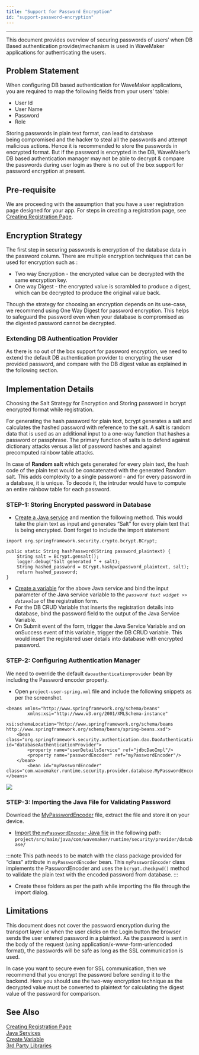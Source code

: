 ```yaml
---
title: "Support for Password Encryption"
id: "support-password-encryption"
---
```

---

This document provides overview of securing passwords of users’ when DB Based authentication provider/mechanism is used in WaveMaker applications for authenticating the users.

## Problem Statement

When configuring DB based authentication for WaveMaker applications, you are required to map the following fields from your users’ table:

- User Id
- User Name
- Password
- Role

Storing passwords in plain text format, can lead to database being compromised and the hacker to steal all the passwords and attempt malicious actions. Hence it is recommended to store the passwords in encrypted format. But if the password is encrypted in the DB, WaveMaker’s DB based authentication manager may not be able to decrypt & compare the passwords during user login as there is no out of the box support for password encryption at present.

## Pre-requisite

We are proceeding with the assumption that you have a user registration page designed for your app. For steps in creating a registration page, see [Creating Registration Page](/learn/how-tos/creating-registration-page/).

## Encryption Strategy

The first step in securing passwords is encryption of the database data in the password column. There are multiple encryption techniques that can be used for encryption such as :

- Two way Encryption - the encrypted value can be decrypted with the same encryption key.
- One way Digest - the encrypted value is scrambled to produce a digest, which can be decrypted to produce the original value back.

Though the strategy for choosing an encryption depends on its use-case, we recommend using One Way Digest for password encryption. This helps to safeguard the password even when your database is compromised as the digested password cannot be decrypted.

### Extending DB Authentication Provider

As there is no out of the box support for password encryption, we need to extend the default DB authentication provider to encrypting the user provided password, and compare with the DB digest value as explained in the following section.

## Implementation Details

Choosing the Salt Strategy for Encryption and Storing password in bcrypt encrypted format while registration.

For generating the hash password for plain text, bcrypt generates a salt and calculates the hashed password with reference to the salt. A **salt** is random data that is used as an additional input to a one-way function that hashes a password or passphrase. The primary function of salts is to defend against dictionary attacks versus a list of password hashes and against precomputed rainbow table attacks.

In case of **Random salt** which gets generated for every plain text, the hash code of the plain text would be concatenated with the generated Random salt. This adds complexity to a single password - and for every password in a database, it is unique. To decode it, the intruder would have to compute an entire rainbow table for each password.

### STEP-1: Storing Encrypted password in Database

- [Create a Java service](/learn/app-development/services/java-services/java-service) and mention the following method. This would take the plain text as input and generates “Salt” for every plain text that is being encrypted. Dont forget to include the import statement
```    
import org.springframework.security.crypto.bcrypt.BCrypt;

public static String hashPassword(String password_plaintext) {
    String salt = BCrypt.gensalt();
    logger.debug("Salt generated " + salt);
    String hashed_password = BCrypt.hashpw(password_plaintext, salt);
    return hashed_password;
}
```    
- [Create a variable](/learn/app-development/variables/variables) for the above Java service and bind the input parameter of the Java service variable to the _`password text widget >> datavalue`_ of the registration form.
- For the DB CRUD Variable that inserts the registration details into database, bind the password field to the output of the Java Service Variable.
- On Submit event of the form, trigger the Java Service Variable and on onSuccess event of this variable, trigger the DB CRUD variable. This would insert the registered user details into database with encrypted password.

### STEP-2: Configuring Authentication Manager

We need to override the default `daoauthenticationprovider` bean by including the Password encoder property.

- Open `project-user-spring.xml` file and include the following snippets as per the screenshot.

```    
<beans xmlns="http://www.springframework.org/schema/beans"
        xmlns:xsi="http://www.w3.org/2001/XMLSchema-instance"
        xsi:schemaLocation="http://www.springframework.org/schema/beans http://www.springframework.org/schema/beans/spring-beans.xsd">
    <bean class="org.springframework.security.authentication.dao.DaoAuthenticationProvider" id="databaseAuthenticationProvider">
        <property name="userDetailsService" ref="jdbcDaoImpl"/>
        <property name="passwordEncoder" ref="myPasswordEncoder"/>
    </bean>
        <bean id="myPasswordEncoder" class="com.wavemaker.runtime.security.provider.database.MyPasswordEncoder"/>
</beans>
```    

[![](/learn/assets/encrypt_pwd_xml.png)](/learn/assets/encrypt_pwd_xml.png) 

### STEP-3: Importing the Java File for Validating Password

Download the [MyPasswordEncoder](/learn/assets/BCryptPasswordEncoder-1.zip) file, extract the file and store it on your device.

- [Import the `myPasswordEncoder` Java file](/learn/app-development/services/3rd-party-libraries) in the following path: `project/src/main/java/com/wavemaker/runtime/security/provider/database/` 

:::note
This path needs to be match with the class package provided for “class” attribute in `myPasswordEncoder` bean. This `myPasswordEncoder` class implements the PasswordEncoder and uses the `bcrypt.checkpwd()` method to validate the plain text with the encoded password from database.
:::

- Create these folders as per the path while importing the file through the import dialog.

## Limitations

This document does not cover the password encryption during the transport layer i.e when the user clicks on the Login button the browser sends the user entered password in a plaintext. As the password is sent in the body of the request (using application/x-www-form-urlencoded format), the passwords will be safe as long as the SSL communication is used.

In case you want to secure even for SSL communication, then we recommend that you encrypt the password before sending it to the backend. Here you should use the two-way encryption technique as the decrypted value must be converted to plaintext for calculating the digest value of the password for comparison.

## See Also 
[Creating Registration Page](/learn/how-tos/creating-registration-page)  
[Java Services](learn/app-development/services/java-services/java-service)  
[Create Variable](/learn/app-development/variables/variables)  
[3rd Party Libraries](/learn/app-development/services/3rd-party-libraries)  
